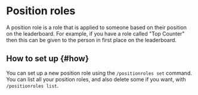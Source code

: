 # Position roles

A position role is a role that is applied to someone based on their position on the leaderboard. For example, if you have a role called "Top Counter" then this can be given to the person in first place on the leaderboard.


## How to set up {#how}

You can set up a new position role using the `/positionroles set` command. You can list all your position roles, and also delete some if you want, with `/positionroles list`.